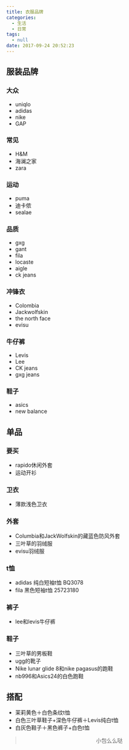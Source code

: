 ```yaml
---
title: 衣服品牌
categories:
  - 生活
  - 日常
tags:
  - null
date: 2017-09-24 20:52:23
---
```


## 服装品牌

### 大众
- uniqlo
- adidas
- nike
- GAP

### 常见
- H&M
- 海澜之家
- zara

### 运动
- puma
- 迪卡侬
- sealae

### 品质
- gxg
- gant
- fila
- locaste
- aigle
- ck jeans

### 冲锋衣
- Colombia
- Jackwolfskin
- the north face
- evisu

### 牛仔裤
- Levis
- Lee
- CK jeans
- gxg jeans

### 鞋子
- asics
- new balance

## 单品

### 要买
- rapido休闲外套
- 运动开衫

### 卫衣
- 薄款浅色卫衣

### 外套
- Columbia和JackWolfskin的藏蓝色防风外套
- 三叶草的羽绒服
- evisu羽绒服

### t恤
- adidas 纯白短袖t恤 BQ3078
- fila 黑色短袖t恤 25723180

### 裤子
- lee和levis牛仔裤

### 鞋子
- 三叶草的男板鞋
- ugg的靴子
- Nike lunar glide 8和nike pagasus的跑鞋
- nb996和Asics24的白色跑鞋

## 搭配
- 茉莉黄色＋白色条纹t恤
- 白色三叶草鞋子+深色牛仔裤＋Levis纯白t恤
- 白灰色鞋子＋黑色裤子+白色t恤

><div align=center>小包么么哒</div>